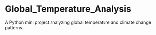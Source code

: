 # Global_Temperature_Analysis
A Python mini project analyzing global temperature and climate change patterns.
